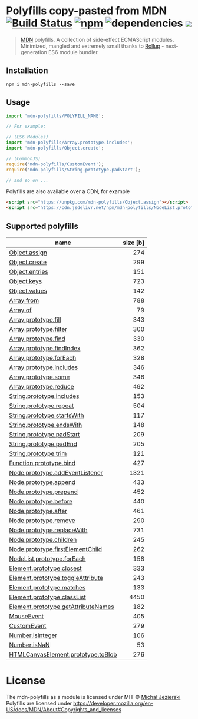 # Polyfills copy-pasted from MDN [![Build Status](https://travis-ci.org/msn0/mdn-polyfills.svg?branch=master)](http://travis-ci.org/msn0/mdn-polyfills) [![npm](https://img.shields.io/npm/dt/mdn-polyfills.svg)](https://www.npmjs.com/package/mdn-polyfills) ![dependencies](https://david-dm.org/msn0/mdn-polyfills.svg) [![](https://data.jsdelivr.com/v1/package/npm/mdn-polyfills/badge)](https://www.jsdelivr.com/package/npm/mdn-polyfills)

> [MDN](https://developer.mozilla.org) polyfills. A collection of side-effect ECMAScript modules. Minimized, mangled and extremely small thanks to [Rollup](https://rollupjs.org) - next-generation ES6 module bundler.

## Installation

```
npm i mdn-polyfills --save
```

## Usage

```js
import 'mdn-polyfills/POLYFILL_NAME';

// For example:

// (ES6 Modules)
import 'mdn-polyfills/Array.prototype.includes';
import 'mdn-polyfills/Object.create';

// (CommonJS)
require('mdn-polyfills/CustomEvent');
require('mdn-polyfills/String.prototype.padStart');

// and so on ...
```

Polyfills are also available over a CDN, for example

```html
<script src="https://unpkg.com/mdn-polyfills/Object.assign"></script>
<script src="https://cdn.jsdelivr.net/npm/mdn-polyfills/NodeList.prototype.forEach.js"></script>
```

## Supported polyfills

|name|size [b]|
|----|-------:|
|[Object.assign](https://developer.mozilla.org/en/docs/Web/JavaScript/Reference/Global_Objects/Object/assign#Polyfill)|274|
|[Object.create](https://developer.mozilla.org/en-US/docs/Web/JavaScript/Reference/Global_Objects/Object/create#Polyfill)|299|
|[Object.entries](https://developer.mozilla.org/en-US/docs/Web/JavaScript/Reference/Global_Objects/Object/entries)|151|
|[Object.keys](https://developer.mozilla.org/en-US/docs/Web/JavaScript/Reference/Global_Objects/Object/keys)|723|
|[Object.values](https://developer.mozilla.org/en-US/docs/Web/JavaScript/Reference/Global_Objects/Object/values)|142|
|[Array.from](https://developer.mozilla.org/en/docs/Web/JavaScript/Reference/Global_Objects/Array/from?v=control#Polyfill)|788|
|[Array.of](https://developer.mozilla.org/en-US/docs/Web/JavaScript/Reference/Global_Objects/Array/of#Polyfill)|79|
|[Array.prototype.fill](https://developer.mozilla.org/en-US/docs/Web/JavaScript/Reference/Global_Objects/Array/fill#Polyfill)|343|
|[Array.prototype.filter](https://developer.mozilla.org/en/docs/Web/JavaScript/Reference/Global_Objects/Array/filter?v=control#Polyfill)|300|
|[Array.prototype.find](https://developer.mozilla.org/en/docs/Web/JavaScript/Reference/Global_Objects/Array/find?v=control#Polyfill)|330|
|[Array.prototype.findIndex](https://developer.mozilla.org/en-US/docs/Web/JavaScript/Reference/Global_Objects/Array/findIndex?v=control#Polyfill)|362|
|[Array.prototype.forEach](https://developer.mozilla.org/en/docs/Web/JavaScript/Reference/Global_Objects/Array/forEach?v=control#Polyfill)|328|
|[Array.prototype.includes](https://developer.mozilla.org/en/docs/Web/JavaScript/Reference/Global_Objects/Array/includes?v=control#Polyfill)|346|
|[Array.prototype.some](https://developer.mozilla.org/en-US/docs/Web/JavaScript/Reference/Global_Objects/Array/some#Polyfill)|346|
|[Array.prototype.reduce](https://developer.mozilla.org/en-US/docs/Web/JavaScript/Reference/Global_Objects/Array/reduce#Polyfill)|492|
|[String.prototype.includes](https://developer.mozilla.org/en/docs/Web/JavaScript/Reference/Global_Objects/String/includes#Polyfill)|153|
|[String.prototype.repeat](https://developer.mozilla.org/en-US/docs/Web/JavaScript/Reference/Global_Objects/String/repeat#Polyfill)|504|
|[String.prototype.startsWith](https://developer.mozilla.org/en/docs/Web/JavaScript/Reference/Global_Objects/String/startsWith#Polyfill)|117|
|[String.prototype.endsWith](https://developer.mozilla.org/en/docs/Web/JavaScript/Reference/Global_Objects/String/endsWith#Polyfill)|148|
|[String.prototype.padStart](https://developer.mozilla.org/en-US/docs/Web/JavaScript/Reference/Global_Objects/String/padStart#Polyfill)|209|
|[String.prototype.padEnd](https://developer.mozilla.org/en-US/docs/Web/JavaScript/Reference/Global_Objects/String/padEnd#Polyfill)|205|
|[String.prototype.trim](https://developer.mozilla.org/en-US/docs/Web/JavaScript/Reference/Global_Objects/String/Trim#Polyfill)|121|
|[Function.prototype.bind](https://developer.mozilla.org/en/docs/Web/JavaScript/Reference/Global_objects/Function/bind#Polyfill)|427|
|[Node.prototype.addEventListener](https://developer.mozilla.org/en-US/docs/Web/API/EventTarget/addEventListener#Compatibility)|1321|
|[Node.prototype.append](https://developer.mozilla.org/en-US/docs/Web/API/ParentNode/append#Polyfill)|433|
|[Node.prototype.prepend](https://developer.mozilla.org/en-US/docs/Web/API/ParentNode/prepend#Polyfill)|452|
|[Node.prototype.before](https://developer.mozilla.org/en-US/docs/Web/API/ChildNode/before#Polyfill)|440|
|[Node.prototype.after](https://developer.mozilla.org/en-US/docs/Web/API/ChildNode/after#Polyfill)|461|
|[Node.prototype.remove](https://developer.mozilla.org/en-US/docs/Web/API/ChildNode/remove#Polyfill)|290|
|[Node.prototype.replaceWith](https://developer.mozilla.org/en-US/docs/Web/API/ChildNode/replaceWith#Polyfill)|731|
|[Node.prototype.children](https://developer.mozilla.org/en-US/docs/Web/API/ParentNode/children#Polyfill)|245|
|[Node.prototype.firstElementChild](https://developer.mozilla.org/en-US/docs/Web/API/ParentNode/firstElementChild#Polyfill_for_IE8_IE9_and_Safari)|262|
|[NodeList.prototype.forEach](https://developer.mozilla.org/en-US/docs/Web/API/NodeList/forEach#Polyfill)|158|
|[Element.prototype.closest](https://developer.mozilla.org/en-US/docs/Web/API/Element/closest#Polyfill)|333|
|[Element.prototype.toggleAttribute](https://developer.mozilla.org/en-US/docs/Web/API/Element/toggleAttribute#Polyfill)|243|
|[Element.prototype.matches](https://developer.mozilla.org/en-US/docs/Web/API/Element/matches#Polyfill)|133|
|[Element.prototype.classList](https://developer.mozilla.org/en-US/docs/Web/API/Element/classList#Polyfill)|4450|
|[Element.prototype.getAttributeNames](https://developer.mozilla.org/en-US/docs/Web/API/Element/getAttributeNames#Polyfill)|182|
|[MouseEvent](https://developer.mozilla.org/en-US/docs/Web/API/MouseEvent/MouseEvent#Polyfill)|405|
|[CustomEvent](https://developer.mozilla.org/en-US/docs/Web/API/CustomEvent/CustomEvent#Polyfill)|279|
|[Number.isInteger](https://developer.mozilla.org/en-US/docs/Web/JavaScript/Reference/Global_Objects/Number/isInteger#Polyfill)|106|
|[Number.isNaN](https://developer.mozilla.org/en-US/docs/Web/JavaScript/Reference/Global_Objects/Number/isNaN#Polyfill)|53|
|[HTMLCanvasElement.prototype.toBlob](https://developer.mozilla.org/en-US/docs/Web/API/HTMLCanvasElement/toBlob#Polyfill)|276|

# License

The mdn-polyfills as a module is licensed under MIT © [Michał Jezierski](https://github.com/msn0)<br/>
Polyfills are licensed under https://developer.mozilla.org/en-US/docs/MDN/About#Copyrights_and_licenses
